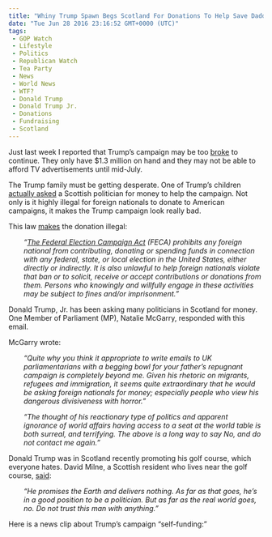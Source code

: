 ```yaml
---
title: "Whiny Trump Spawn Begs Scotland For Donations To Help Save Daddy’s Campaign"
date: "Tue Jun 28 2016 23:16:52 GMT+0000 (UTC)"
tags: 
 - GOP Watch
 - Lifestyle
 - Politics
 - Republican Watch
 - Tea Party
 - News
 - World News
 - WTF?
 - Donald Trump
 - Donald Trump Jr.
 - Donations
 - Fundraising
 - Scotland
---
```

<p>Just last week I reported that Trump&#x2019;s campaign may be too <a href="http://www.liberalamerica.org/2016/06/20/new-york-times-trump-may-be-too-broke-to-campaign/" target="_blank">broke</a> to continue. They only have $1.3 million on hand and&#xA0;they may not be able to afford TV advertisements until mid-July.</p><p>The Trump family must be getting desperate. One of Trump&#x2019;s children <a href="http://occupydemocrats.com/2016/06/28/27222/" onclick="__gaTracker(&apos;send&apos;, &apos;event&apos;, &apos;outbound-article&apos;, &apos;http://occupydemocrats.com/2016/06/28/27222/&apos;, &apos;actually asked&apos;);" target="_blank">actually asked</a> a Scottish politician for money to help the campaign. Not only is it highly illegal for foreign nationals to donate to American campaigns, it makes the Trump campaign look really bad.</p><p>This law <a href="https://www.rawstory.com/2016/06/trump-is-spamming-scottish-mps-with-fundraising-emails-which-isnt-even-legal/" onclick="__gaTracker(&apos;send&apos;, &apos;event&apos;, &apos;outbound-article&apos;, &apos;https://www.rawstory.com/2016/06/trump-is-spamming-scottish-mps-with-fundraising-emails-which-isnt-even-legal/&apos;, &apos;makes&apos;);" target="_blank">makes</a> the donation illegal:</p><p style="padding-left: 30px;"><em>&#x201C;<a href="http://www.fec.gov/pages/brochures/foreign.shtml" onclick="__gaTracker(&apos;send&apos;, &apos;event&apos;, &apos;outbound-article&apos;, &apos;http://www.fec.gov/pages/brochures/foreign.shtml&apos;, &apos;The Federal Election Campaign Act&apos;);" target="_blank">The Federal Election Campaign Act</a> (FECA) prohibits any foreign national from contributing, donating or spending funds in connection with any federal, state, or local election in the United States, either directly or indirectly. It is also unlawful to help foreign nationals violate that ban or to solicit, receive or accept contributions or donations from them. Persons who knowingly and willfully engage in these activities may be subject to fines and/or imprisonment.&#x201D;</em></p><p>Donald Trump, Jr. has been asking many politicians in Scotland for money. One Member of Parliament (MP), Natalie McGarry, responded with this email.</p><p><script async src="//platform.twitter.com/widgets.js" charset="utf-8"></script></p><p>McGarry wrote:</p><p style="padding-left: 30px;"><em>&#x201C;Quite why you think it appropriate to write emails to UK parliamentarians with a begging bowl for your father&#x2019;s repugnant campaign is completely beyond me. Given his rhetoric on migrants, refugees and immigration, it seems quite extraordinary that he would be asking foreign nationals for money; especially people who view his dangerous divisiveness with horror.&#x201D;</em></p><p style="padding-left: 30px;"><em>&#x201C;The thought of his reactionary type of politics and apparent ignorance of world affairs having access to a seat at the world table is both surreal, and terrifying. The above is a long way to say No, and do not contact me again.&#x201D;</em></p><p>Donald Trump was in Scotland recently promoting his golf course, which everyone hates.&#xA0;David Milne, a Scottish resident who lives near the golf course, <a href="http://www.liberalamerica.org/2016/02/17/trump-scotland-golf-course-resentment/" target="_blank">said</a>:</p><p style="padding-left: 30px;"><em>&#x201C;He promises the Earth and delivers nothing. As far as that goes, he&#x2019;s in a good position to be a politician. But as far as the real world goes, no. Do not trust this man with anything.&#x201D;</em></p><p>Here is a news clip about Trump&#x2019;s campaign &#x201C;self-funding:&#x201D;</p>
